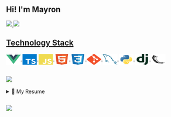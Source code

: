 ## Hi! I'm Mayron

<a href="https://github.com/mayronH">
  <img height="180em" src="https://github-readme-stats.vercel.app/api?username=mayronH&show_icons=true&theme=dark&include_all_commits=true&count_private=true"/>
  <img height="180em" src="https://github-readme-stats.vercel.app/api/top-langs/?username=mayronH&layout=compact&langs_count=8&theme=dark&hide=handlebars,hack,ejs"/>

<div style="display: inline_block">

## Technology Stack

  <img align="center"  height="30" width="40" src="https://raw.githubusercontent.com/devicons/devicon/master/icons/vuejs/vuejs-original.svg"> 
  <img align="center"  height="30" width="40" src="https://raw.githubusercontent.com/devicons/devicon/master/icons/typescript/typescript-plain.svg"> 
  <img align="center"  height="30" width="40" src="https://raw.githubusercontent.com/devicons/devicon/master/icons/javascript/javascript-plain.svg"> 
  <img align="center"  height="30" width="40" src="https://raw.githubusercontent.com/devicons/devicon/master/icons/html5/html5-original.svg"> 
  <img align="center"  height="30" width="40" src="https://raw.githubusercontent.com/devicons/devicon/master/icons/css3/css3-original.svg"> 
  <img align="center"  height="30" width="40" src="https://raw.githubusercontent.com/devicons/devicon/master/icons/git/git-original.svg"> 
  <img align="center"  height="30" width="40" src="https://raw.githubusercontent.com/devicons/devicon/master/icons/mysql/mysql-original.svg"> 
  <img align="center"  height="30" width="40" src="https://raw.githubusercontent.com/devicons/devicon/master/icons/python/python-original.svg"> 
  <img align="center"  height="30" width="40" src="https://raw.githubusercontent.com/devicons/devicon/master/icons/django/django-plain.svg"> 
  <img align="center"  height="30" width="40" src="https://raw.githubusercontent.com/devicons/devicon/master/icons/flask/flask-original.svg">

<br>
<br>
</div>
  <p align='left'>
  <a href="#"><img src="https://visitor-badge.glitch.me/badge?page_id=mayronH.visitor-badge&right_color=green"></a>
  </p>
  
  <details>
  <summary>📃 My Resume</summary>


## Education

- 📖 **Information Systems (I.T)**\
📆 2019 - 2022\
📍 **Catholic University Center of Eastern Minas Gerais** - Coronel Fabriciano, Brazil

## Experience
<br>
<img align="right" src="https://img.shields.io/badge/PHP-787CB5?style=for-the-badge&logo=php&logoColor=white" />
<img align="right" src="https://img.shields.io/badge/NodeJS-90c53f?style=for-the-badge&logo=node.js&logoColor=white" />
<img align="right" src="https://img.shields.io/badge/TypeScript-3178c6?style=for-the-badge&logo=typescript&logoColor=white"/>
<img align="right" src="https://img.shields.io/badge/Angular-dd0031?style=for-the-badge&logo=angular&logoColor=white"/>
<img align="right" src="https://img.shields.io/badge/Ionic-176bff?style=for-the-badge&logo=ionic&logoColor=white"/>



- 👨‍💻 **Web Developer**\
📆 2022\
📍 **<a href="https://www.appmarketing.com.br/" target="_blank">App Marketing</a>** - Timoteo/MG, Brazil


<br>
<img align="right" src="https://img.shields.io/badge/Wordpress-22779e?style=for-the-badge&logo=wordpress&logoColor=white" />
<img align="right" src="https://img.shields.io/badge/Mautic-4e5e9e?style=for-the-badge&logo=mautic&logoColor=white" />
<img align="right" src="https://img.shields.io/badge/JavaScript-F7DF1E?style=for-the-badge&logo=javascript&logoColor=black"/>
<img align="right" src="https://img.shields.io/badge/HTML5-F06529?style=for-the-badge&logo=html5&logoColor=white"/>
<img align="right" src="https://img.shields.io/badge/PHP-787CB5?style=for-the-badge&logo=php&logoColor=white" />
<img align="right" src="https://img.shields.io/badge/NodeJS-90c53f?style=for-the-badge&logo=node.js&logoColor=white" />



- 👨‍💻 **Web Developer Intern**\
📆 2022\
📍 **<a href="https://www.appmarketing.com.br/" target="_blank">App Marketing</a>** - Timoteo/MG, Brazil


<br>
<img align="right" src="https://img.shields.io/badge/PowerBi-F7DF1E?style=for-the-badge&logo=powerbi&logoColor=black" />


- 👨‍💻 **I.T Intern**\
📆 2021 - 2021\
📍 **<a href="https://www.aperam.com/" target="_blank">Aperam South America</a>** - Timoteo/MG, Brazil

<br>
<img align="right" src="https://img.shields.io/badge/Git-F05032?style=for-the-badge&logo=git&logoColor=white" />
<img align="right" src="https://img.shields.io/badge/JavaScript-F7DF1E?style=for-the-badge&logo=javascript&logoColor=black"/>
<img align="right" src="https://img.shields.io/badge/HTML5-F06529?style=for-the-badge&logo=html5&logoColor=white"/>
<img align="right" src="https://img.shields.io/badge/MySQL-4479A1?style=for-the-badge&logo=mysql&logoColor=white" />
<img align="right" src="https://img.shields.io/badge/PHP-787CB5?style=for-the-badge&logo=php&logoColor=white" />
<img align="right" src="https://img.shields.io/badge/Laravel-F05340?style=for-the-badge&logo=laravel&logoColor=white"/>

- 👨‍💻 **Web Developer**\
📆 2019 - 2021\
📍 **<a href="https://3wbr.com.br/" target="_blank">3WBR</a>** - Timoteo/MG, Brazil

</details>

  ##
  
  <div>
  <a href="https://www.linkedin.com/in/mayron-henrique-13779812b/" target="_blank"><img src="https://img.shields.io/badge/-LinkedIn-%230077B5?style=for-the-badge&logo=linkedin&logoColor=white" target="_blank"></a>
  </div>
